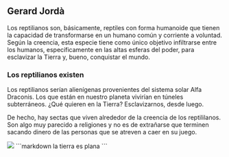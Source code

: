 ## Gerard Jordà

Los reptilianos son, básicamente, reptiles con forma humanoide que tienen la capacidad de transformarse en un humano común y corriente a voluntad. Según la creencia, esta especie tiene como único objetivo infiltrarse entre los humanos, específicamente en las altas esferas del poder, para esclavizar la Tierra y, bueno, conquistar el mundo.

### Los reptilianos existen

Los reptilianos serían alienígenas provenientes del sistema solar Alfa Draconis. Los que están en nuestro planeta vivirían en túneles subterráneos. ¿Qué quieren en la Tierra? Esclavizarnos, desde luego.

De hecho, hay sectas que viven alrededor de la creencia de los reptililanos. Son algo muy parecido a religiones y no es de extrañarse que terminen sacando dinero de las personas que se atreven a caer en su juego.

<img src="https://media.metrolatam.com/2019/01/18/crop-9e53cfc94657f296a973845614c0a60e.jpg">
```markdown
la tierra es plana
```
